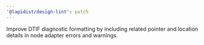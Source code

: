 ```yaml
---
'@lapidist/design-lint': patch
---
```


Improve DTIF diagnostic formatting by including related pointer and location details in node adapter errors and warnings.
